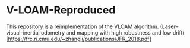 # V-LOAM-Reproduced
This repository is a reimplementation of the VLOAM algorithm.
(Laser–visual–inertial odometry and mapping with high robustness and low drift)[https://frc.ri.cmu.edu/~zhangji/publications/JFR_2018.pdf]
